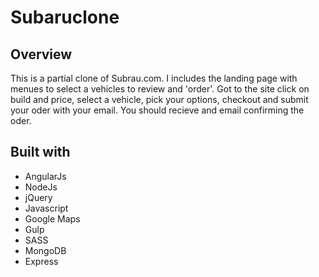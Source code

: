 # Subaruclone

## Overview
This is a partial clone of Subrau.com. I includes the landing page with menues to select a vehicles to review and 'order'. Got to the site
click on build and price, select a vehicle, pick your options, checkout and submit your oder with your email. You should recieve and email confirming the oder.

## Built with

* AngularJs
* NodeJs
* jQuery
* Javascript
* Google Maps
* Gulp
* SASS
* MongoDB
* Express
